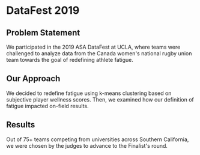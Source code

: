 # DataFest 2019

## Problem Statement
We participated in the 2019 ASA DataFest at UCLA, where teams were challenged to analyze data from the Canada women's national rugby union team towards the goal of redefining athlete fatigue. 

## Our Approach
We decided to redefine fatigue using k-means clustering based on subjective player wellness scores. Then, we examined how our definition of fatigue impacted on-field results.

## Results
Out of 75+ teams competing from universities across Southern California, we were chosen by the judges to advance to the Finalist's round.
